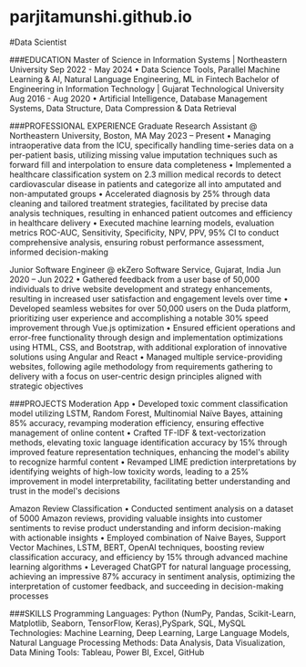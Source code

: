 # parjitamunshi.github.io

#Data Scientist

###EDUCATION
Master of Science in Information Systems | Northeastern University Sep 2022 - May 2024
• Data Science Tools, Parallel Machine Learning & AI, Natural Language Engineering, ML in Fintech
Bachelor of Engineering in Information Technology | Gujarat Technological University Aug 2016 - Aug 2020 
• Artificial Intelligence, Database Management Systems, Data Structure, Data Compression & Data Retrieval

###PROFESSIONAL EXPERIENCE
Graduate Research Assistant @ Northeastern University, Boston, MA May 2023 – Present
• Managing intraoperative data from the ICU, specifically handling time-series data on a per-patient basis, utilizing 
missing value imputation techniques such as forward fill and interpolation to ensure data completeness
• Implemented a healthcare classification system on 2.3 million medical records to detect cardiovascular disease
in patients and categorize all into amputated and non-amputated groups
• Accelerated diagnosis by 25% through data cleaning and tailored treatment strategies, facilitated by precise 
data analysis techniques, resulting in enhanced patient outcomes and efficiency in healthcare delivery
• Executed machine learning models, evaluation metrics ROC-AUC, Sensitivity, Specificity, NPV, PPV, 95% 
CI to conduct comprehensive analysis, ensuring robust performance assessment, informed decision-making

Junior Software Engineer @ ekZero Software Service, Gujarat, India Jun 2020 – Jun 2022
• Gathered feedback from a user base of 50,000 individuals to drive website development and strategy 
enhancements, resulting in increased user satisfaction and engagement levels over time
• Developed seamless websites for over 50,000 users on the Duda platform, prioritizing user experience and 
accomplishing a notable 30% speed improvement through Vue.js optimization
• Ensured efficient operations and error-free functionality through design and implementation optimizations 
using HTML, CSS, and Bootstrap, with additional exploration of innovative solutions using Angular and React
• Managed multiple service-providing websites, following agile methodology from requirements gathering to 
delivery with a focus on user-centric design principles aligned with strategic objectives

###PROJECTS
Moderation App
• Developed toxic comment classification model utilizing LSTM, Random Forest, Multinomial Naïve Bayes, 
attaining 85% accuracy, revamping moderation efficiency, ensuring effective management of online content
• Crafted TF-IDF & text-vectorization methods, elevating toxic language identification accuracy by 15% through 
improved feature representation techniques, enhancing the model's ability to recognize harmful content 
• Revamped LIME prediction interpretations by identifying weights of high-low toxicity words, leading to a 
25% improvement in model interpretability, facilitating better understanding and trust in the model's decisions

Amazon Review Classification 
• Conducted sentiment analysis on a dataset of 5000 Amazon reviews, providing valuable insights into customer 
sentiments to revise product understanding and inform decision-making with actionable insights
• Employed combination of Naive Bayes, Support Vector Machines, LSTM, BERT, OpenAI techniques, 
boosting review classification accuracy, and efficiency by 15% through advanced machine learning algorithms
• Leveraged ChatGPT for natural language processing, achieving an impressive 87% accuracy in sentiment 
analysis, optimizing the interpretation of customer feedback, and succeeding in decision-making processes


###SKILLS 
Programming Languages: Python (NumPy, Pandas, Scikit-Learn, Matplotlib, Seaborn, TensorFlow, Keras),PySpark, SQL, MySQL
Technologies: Machine Learning, Deep Learning, Large Language Models, Natural Language Processing
Methods: Data Analysis, Data Visualization, Data Mining
Tools: Tableau, Power BI, Excel, GitHub
